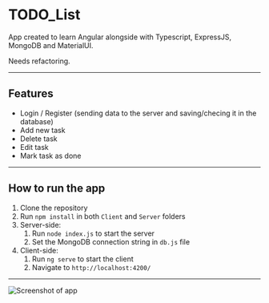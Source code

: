 # TODO_List

App created to learn Angular alongside with Typescript, ExpressJS, MongoDB and MaterialUI.

Needs refactoring.

---

## Features

-   Login / Register (sending data to the server and saving/checing it in the database)
-   Add new task
-   Delete task
-   Edit task
-   Mark task as done

---

## How to run the app

1. Clone the repository
2. Run `npm install` in both `Client` and `Server` folders
3. Server-side:
    1. Run `node index.js` to start the server
    2. Set the MongoDB connection string in `db.js` file
4. Client-side:
    1. Run `ng serve` to start the client
    2. Navigate to `http://localhost:4200/`

---

![Screenshot of app](https://i.imgur.com/lzao1Dl.png)
